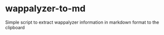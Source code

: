 # wappalyzer-to-md
Simple script to extract wappalyzer information in markdown format to the clipboard

